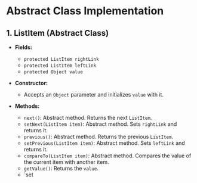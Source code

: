 # Abstract Class Implementation

## 1. ListItem (Abstract Class)
- **Fields:**
  - `protected ListItem rightLink`
  - `protected ListItem leftLink`
  - `protected Object value`

- **Constructor:**
  - Accepts an `Object` parameter and initializes `value` with it.

- **Methods:**
  - `next()`: Abstract method. Returns the next `ListItem`.
  - `setNext(ListItem item)`: Abstract method. Sets `rightLink` and returns it.
  - `previous()`: Abstract method. Returns the previous `ListItem`.
  - `setPrevious(ListItem item)`: Abstract method. Sets `leftLink` and returns it.
  - `compareTo(ListItem item)`: Abstract method. Compares the value of the current item with another item.
  - `getValue()`: Returns the `value`.
  - `set
